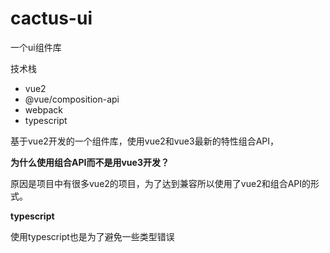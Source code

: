 # cactus-ui

一个ui组件库

技术栈
- vue2
- @vue/composition-api 
- webpack 
- typescript

基于vue2开发的一个组件库，使用vue2和vue3最新的特性组合API，

**为什么使用组合API而不是用vue3开发？**

原因是项目中有很多vue2的项目，为了达到兼容所以使用了vue2和组合API的形式。

**typescript**

使用typescript也是为了避免一些类型错误

